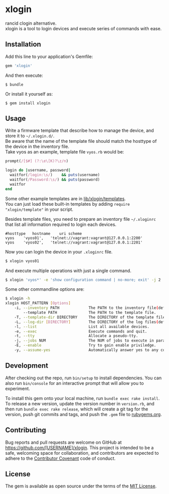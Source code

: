 # xlogin

rancid clogin alternative.  
xlogin is a tool to login devices and execute series of commands with ease.

## Installation

Add this line to your application's Gemfile:

```ruby
gem 'xlogin'
```

And then execute:

    $ bundle

Or install it yourself as:

    $ gem install xlogin

## Usage

Write a firmware template that describe how to manage the device, and store it to `~/.xlogin.d/`.  
Be aware that the name of the template file should match the hosttype of the device in the inventory file.  
Take vyos as an example, template file `vyos.rb` would be:

```ruby
prompt(/[$#] (?:\e\[K)?\z/n)

login do |username, password|
  waitfor(/login:\s/)    && puts(username)
  waitfor(/Password:\s/) && puts(password)
  waitfor
end
```

Some other example templates are in [lib/xlogin/templates](https://github.com/haccht/xlogin/tree/master/lib/xlogin/templates).  
You can just load these built-in templates by adding `require "xlogin/template"` in your script.

Besides template files, you need to prepare an inventory file `~/.xloginrc` that list all information required to login each devices.

```
#hosttype	hostname	uri scheme
vyos	'vyos01',	'telnet://vagrant:vagrant@127.0.0.1:2200'
vyos	'vyos02',	'telnet://vagrant:vagrant@127.0.0.1:2201'
```

Now you can login the device in your `.xloginrc` file.

```sh
$ xlogin vyos01
```

And execute multiple operations with just a single command.

~~~sh
$ xlogin 'vyos*' -e 'show configuration command | no-more; exit' -j 2
~~~

Some other commandline options are:

~~~sh
$ xlogin -h
xlogin HOST_PATTERN [Options]
    -i, --inventory PATH             The PATH to the inventory file(default: $HOME/.xloginrc).
        --template PATH              The PATH to the template file.
    -T, --template-dir DIRECTORY     The DIRECTORY of the template files.
    -L, --log-dir [DIRECTORY]        The DIRECTORY of the log files(default: $PWD).
    -l, --list                       List all available devices.
    -e, --exec                       Execute commands and quit.
    -t, --tty                        Allocate a pseudo-tty.
    -j, --jobs NUM                   The NUM of jobs to execute in parallel(default: 1).
    -E, --enable                     Try to gain enable priviledge.
    -y, --assume-yes                 Automatically answer yes to any confirmation prompts.
~~~

## Development

After checking out the repo, run `bin/setup` to install dependencies. You can also run `bin/console` for an interactive prompt that will allow you to experiment.

To install this gem onto your local machine, run `bundle exec rake install`. To release a new version, update the version number in `version.rb`, and then run `bundle exec rake release`, which will create a git tag for the version, push git commits and tags, and push the `.gem` file to [rubygems.org](https://rubygems.org).

## Contributing

Bug reports and pull requests are welcome on GitHub at https://github.com/[USERNAME]/xlogin. This project is intended to be a safe, welcoming space for collaboration, and contributors are expected to adhere to the [Contributor Covenant](http://contributor-covenant.org) code of conduct.


## License

The gem is available as open source under the terms of the [MIT License](http://opensource.org/licenses/MIT).

